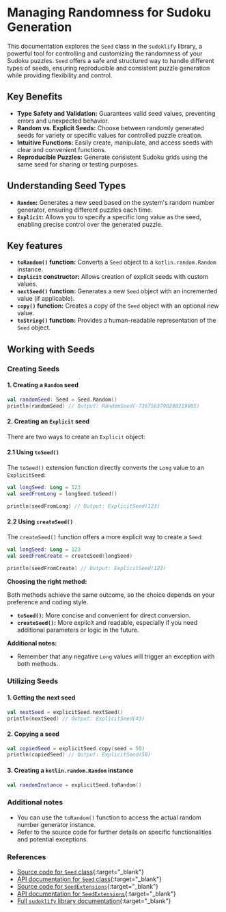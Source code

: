 # Managing Randomness for Sudoku Generation

This documentation explores the `Seed` class in the `sudoklify` library, a powerful tool for
controlling and customizing the randomness of your Sudoku puzzles. `Seed` offers a safe and
structured way to handle different types of seeds, ensuring reproducible and consistent puzzle
generation while providing flexibility and control.

## **Key Benefits**

* **Type Safety and Validation:** Guarantees valid seed values, preventing errors and unexpected
  behavior.
* **Random vs. Explicit Seeds:** Choose between randomly generated seeds for variety or specific
  values for controlled puzzle creation.
* **Intuitive Functions:** Easily create, manipulate, and access seeds with clear and convenient
  functions.
* **Reproducible Puzzles:** Generate consistent Sudoku grids using the same seed for sharing or
  testing purposes.

## **Understanding Seed Types**

* **`Random`:** Generates a new seed based on the system's random number generator, ensuring
  different puzzles each time.
* **`Explicit`:** Allows you to specify a specific long value as the seed, enabling precise control
  over the generated puzzle.

## **Key features**

* **`toRandom()` function:** Converts a `Seed` object to a `kotlin.random.Random` instance.
* **`Explicit` constructor:** Allows creation of explicit seeds with custom values.
* **`nextSeed()` function:** Generates a new `Seed` object with an incremented value (if
  applicable).
* **`copy()` function:** Creates a copy of the `Seed` object with an optional new value.
* **`toString()` function:** Provides a human-readable representation of the `Seed` object.

## **Working with Seeds**

### **Creating Seeds**

#### 1. **Creating a `Random` seed**

```kotlin
val randomSeed: Seed = Seed.Random()
println(randomSeed) // Output: RandomSeed(-7367563790280219005)
```

#### 2. **Creating an `Explicit` seed**

There are two ways to create an `Explicit` object:

#### 2.1 **Using `toSeed()`**

The `toSeed()` extension function directly converts the `Long` value to an `ExplicitSeed`:

```kotlin
val longSeed: Long = 123
val seedFromLong = longSeed.toSeed()

println(seedFromLong) // Output: ExplicitSeed(123)
```

#### 2.2 **Using `createSeed()`**

The `createSeed()` function offers a more explicit way to create a `Seed`:

```kotlin
val longSeed: Long = 123
val seedFromCreate = createSeed(longSeed)

println(seedFromCreate) // Output: ExplicitSeed(123)
```

**Choosing the right method:**

Both methods achieve the same outcome, so the choice depends on your preference and coding style.

* **`toSeed()`:** More concise and convenient for direct conversion.
* **`createSeed()`:** More explicit and readable, especially if you need additional parameters or
  logic in the future.

**Additional notes:**

* Remember that any negative `Long` values will trigger an exception with both methods.

### **Utilizing Seeds**

#### 1. **Getting the next seed**

```kotlin
val nextSeed = explicitSeed.nextSeed()
println(nextSeed) // Output: ExplicitSeed(43)
```

#### 2. **Copying a seed**

```kotlin
val copiedSeed = explicitSeed.copy(seed = 50)
println(copiedSeed) // Output: ExplicitSeed(50)
```

#### 3. **Creating a `kotlin.random.Random` instance**

```kotlin
val randomInstance = explicitSeed.toRandom()
```

### **Additional notes**

* You can use the `toRandom()` function to access the actual random number generator instance.
* Refer to the source code for further details on specific functionalities and potential exceptions.

### References

* [Source code for `Seed` class](https://github.com/teogor/sudoklify/blob/main/sudoklify-common/src/main/kotlin/dev/teogor/sudoklify/common/types/Seed.kt){:target="_blank"}
* [API documentation for `Seed` class](../html/sudoklify-common/dev.teogor.sudoklify.common.types/-seed/index.html){:target="_blank"}
* [Source code for `SeedExtensions`](https://github.com/teogor/sudoklify/blob/main/sudoklify-ktx/src/main/kotlin/dev/teogor/sudoklify/ktx/SeedExtensions.kt){:target="_blank"}
* [API documentation for `SeedExtensions`](../html/sudoklify-ktx/dev.teogor.sudoklify.ktx/index.html){:target="_blank"}
* [Full `sudoklify` library documentation](../html){:target="_blank"}
